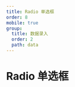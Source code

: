 ```yaml
---
title: Radio 单选框
order: 8
mobile: true
group:
  title: 数据录入
  order: 2
  path: data
---
```


# Radio 单选框

<code src="../demo/Radio.tsx"></code>
<API src="../src/Radio.tsx"></API>

